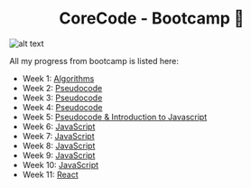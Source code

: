 <h1 align='center'>CoreCode - Bootcamp 🚀</h1>

![alt text](https://uploads-ssl.webflow.com/5eb2f56932c3562feab232e3/5f73550d00249e7e96c9f3de_Logo.png 'corecodeio')

All my progress from bootcamp is listed here:

- Week 1: [Algorithms](https://github.com/DiegoMGE/corecode-bootcamp-fundamentals-week1)
- Week 2: [Pseudocode](https://github.com/DiegoMGE/corecode-bootcamp-fundamentals-week2)
- Week 3: [Pseudocode](https://github.com/DiegoMGE/corecode-bootcamp-fundamentals-week3)
- Week 4: [Pseudocode](https://github.com/DiegoMGE/corecode-bootcamp-fundamentals-week4)
- Week 5: [Pseudocode & Introduction to Javascript](https://github.com/DiegoMGE/corecode-bootcamp-fundamentals-week5)
- Week 6: [JavaScript](https://github.com/DiegoMGE/corecode-bootcamp-fundamentals-week6)
- Week 7: [JavaScript](https://github.com/DiegoMGE/corecode-bootcamp-fundamentals-week7)
- Week 8: [JavaScript](https://github.com/DiegoMGE/corecode-bootcamp-fundamentals-week8)
- Week 9: [JavaScript](https://github.com/DiegoMGE/corecode-bootcamp-fundamentals-week9)
- Week 10: [JavaScript](https://github.com/DiegoMGE/corecode-bootcamp-fundamentals-week10)
- Week 11: [React](https://github.com/DiegoMGE/corecode-fundamentals-bootcamp-week11)
